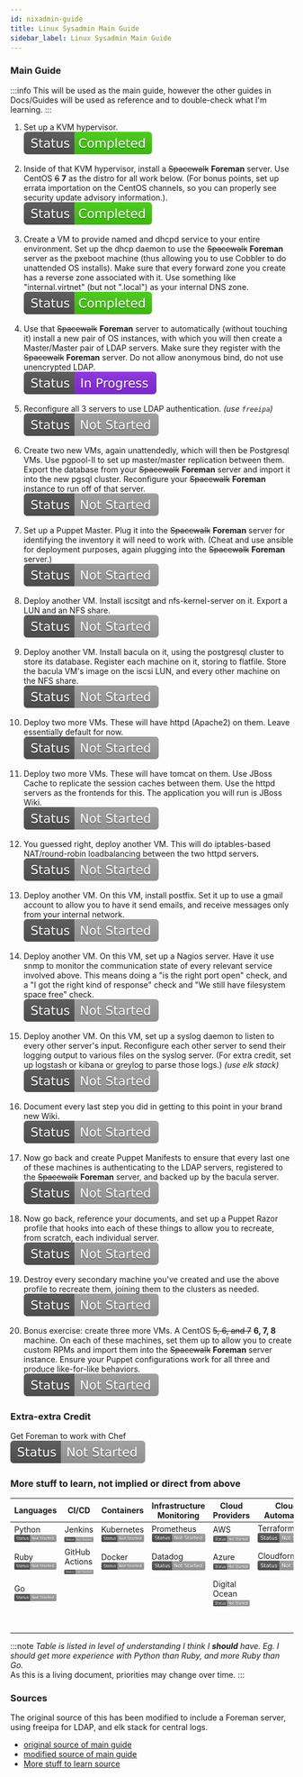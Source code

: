 ```yaml
---
id: nixadmin-guide
title: Linux Sysadmin Main Guide
sidebar_label: Linux Sysadmin Main Guide
---
```



### Main Guide

:::info
This will be used as the main guide, however the other guides in Docs/Guides will be used as reference and to double-check what I'm learning.
:::

1) Set up a KVM hypervisor.  
[![img](/img/Status-Completed-brightgreen.svg)](centos8-hypervisor.md)


2) Inside of that KVM hypervisor, install a ~~Spacewalk~~ **Foreman** server. Use CentOS ~~6~~ **7** as the distro for all work below. (For bonus points, set up errata importation on the CentOS channels, so you can properly see security update advisory information.).  
[![img](/img/Status-Completed-brightgreen.svg)](Foreman.md)

3) Create a VM to provide named and dhcpd service to your entire environment. Set up the dhcp daemon to use the ~~Spacewalk~~ **Foreman** server as the pxeboot machine (thus allowing you to use Cobbler to do unattended OS installs). Make sure that every forward zone you create has a reverse zone associated with it. Use something like "internal.virtnet" (but not ".local") as your internal DNS zone.  
[![img](/img/Status-Completed-brightgreen.svg)](dns-dhcp.md)

4) Use that ~~Spacewalk~~ **Foreman** server to automatically (without touching it) install a new pair of OS instances, with which you will then create a Master/Master pair of LDAP servers. Make sure they register with the ~~Spacewalk~~ **Foreman** server. Do not allow anonymous bind, do not use unencrypted LDAP.  
[![img](/img/Status-In-Progress-blueviolet.svg)](dns-dhcp)

5) Reconfigure all 3 servers to use LDAP authentication. _(use `freeipa`)_  
![img](/img/Status-Not-Started-lightgrey.svg) 

6) Create two new VMs, again unattendedly, which will then be Postgresql VMs. Use pgpool-II to set up master/master replication between them. Export the database from your ~~Spacewalk~~ **Foreman** server and import it into the new pgsql cluster. Reconfigure your ~~Spacewalk~~ **Foreman** instance to run off of that server.  
![img](/img/Status-Not-Started-lightgrey.svg) 

7) Set up a Puppet Master. Plug it into the ~~Spacewalk~~ **Foreman** server for identifying the inventory it will need to work with. (Cheat and use ansible for deployment purposes, again plugging into the ~~Spacewalk~~ **Foreman** server.)    
![img](/img/Status-Not-Started-lightgrey.svg) 

8) Deploy another VM. Install iscsitgt and nfs-kernel-server on it. Export a LUN and an NFS share.  
![img](/img/Status-Not-Started-lightgrey.svg) 

9) Deploy another VM. Install bacula on it, using the postgresql cluster to store its database. Register each machine on it, storing to flatfile. Store the bacula VM's image on the iscsi LUN, and every other machine on the NFS share.  
![img](/img/Status-Not-Started-lightgrey.svg) 

10) Deploy two more VMs. These will have httpd (Apache2) on them. Leave essentially default for now.  
![img](/img/Status-Not-Started-lightgrey.svg) 

11) Deploy two more VMs. These will have tomcat on them. Use JBoss Cache to replicate the session caches between them. Use the httpd servers as the frontends for this. The application you will run is JBoss Wiki.  
![img](/img/Status-Not-Started-lightgrey.svg) 

12) You guessed right, deploy another VM. This will do iptables-based NAT/round-robin loadbalancing between the two httpd servers.  
![img](/img/Status-Not-Started-lightgrey.svg) 

13) Deploy another VM. On this VM, install postfix. Set it up to use a gmail account to allow you to have it send emails, and receive messages only from your internal network.  
![img](/img/Status-Not-Started-lightgrey.svg) 

14) Deploy another VM. On this VM, set up a Nagios server. Have it use snmp to monitor the communication state of every relevant service involved above. This means doing a "is the right port open" check, and a "I got the right kind of response" check and "We still have filesystem space free" check.  
![img](/img/Status-Not-Started-lightgrey.svg) 

15) Deploy another VM. On this VM, set up a syslog daemon to listen to every other server's input. Reconfigure each other server to send their logging output to various files on the syslog server. (For extra credit, set up logstash or kibana or greylog to parse those logs.) _(use elk stack)_  
![img](/img/Status-Not-Started-lightgrey.svg) 

16) Document every last step you did in getting to this point in your brand new Wiki.  
![img](/img/Status-Not-Started-lightgrey.svg) 

17) Now go back and create Puppet Manifests to ensure that every last one of these machines is authenticating to the LDAP servers, registered to the ~~Spacewalk~~ **Foreman** server, and backed up by the bacula server.  
![img](/img/Status-Not-Started-lightgrey.svg) 

18) Now go back, reference your documents, and set up a Puppet Razor profile that hooks into each of these things to allow you to recreate, from scratch, each individual server.  
![img](/img/Status-Not-Started-lightgrey.svg) 

19) Destroy every secondary machine you've created and use the above profile to recreate them, joining them to the clusters as needed.  
![img](/img/Status-Not-Started-lightgrey.svg) 

20) Bonus exercise: create three more VMs. A CentOS ~~5, 6, and 7~~ **6, 7, 8** machine. On each of these machines, set them up to allow you to create custom RPMs and import them into the ~~Spacewalk~~ **Foreman** server instance. Ensure your Puppet configurations work for all three and produce like-for-like behaviors.  
![img](/img/Status-Not-Started-lightgrey.svg) 

### Extra-extra Credit
Get Foreman to work with Chef  
![img](/img/Status-Not-Started-lightgrey.svg)

### More stuff to learn, not implied or direct from above

|Languages |CI/CD|Containers|Infrastructure Monitoring| Cloud Providers|Cloud Automation|Configuration Management|
|----------|-----|----------|-------------------------|----------------|----------------|------------------------|
|Python ![img](/img/Status-Not-Started-lightgrey.svg)|Jenkins ![img](/img/Status-Not-Started-lightgrey.svg)|Kubernetes ![img](/img/Status-Not-Started-lightgrey.svg)| Prometheus ![img](/img/Status-Not-Started-lightgrey.svg)|AWS ![img](/img/Status-Not-Started-lightgrey.svg)|Terraform ![img](/img/Status-Not-Started-lightgrey.svg)| Chef ![img](/img/Status-Not-Started-lightgrey.svg)|
|Ruby ![img](/img/Status-Not-Started-lightgrey.svg)|GitHub Actions ![img](/img/Status-Not-Started-lightgrey.svg)|Docker ![img](/img/Status-Not-Started-lightgrey.svg)|Datadog ![img](/img/Status-Not-Started-lightgrey.svg)|Azure ![img](/img/Status-Not-Started-lightgrey.svg)|Cloudformation ![img](/img/Status-Not-Started-lightgrey.svg)| Ansible ![img](/img/Status-Not-Started-lightgrey.svg)|
|Go ![img](/img/Status-Not-Started-lightgrey.svg)| | | |Digital Ocean ![img](/img/Status-Not-Started-lightgrey.svg)|| Puppet ![img](/img/Status-Not-Started-lightgrey.svg)|
|||||||Salt ![img](/img/Status-Not-Started-lightgrey.svg)|

:::note
_Table is listed in level of understanding I think I **should** have. Eg. I should get more experience with Python than Ruby, and more Ruby than Go._  
As this is a living document, priorities may change over time.
:::

### Sources
The original source of this has been modified to include a Foreman server, using freeipa for LDAP, and elk stack for central logs.

- [original source of main guide](https://old.reddit.com/r/linuxadmin/comments/2s924h/how_did_you_get_your_start/cnnw1ma/?context=3)
- [modified source of main guide](https://old.reddit.com/r/linuxadmin/comments/8wvowf/update_on_uiconrad_list_for_2018/e1zpwfv/)
- [More stuff to learn source](devops.md)